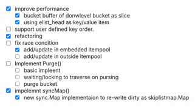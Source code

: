 - [x] improve performance
  - [x] bucket buffer of donwlevel bucket as slice
  - [x] using elist_head as key/value item
- [ ] support user defined key order.
- [x] refactoring
- [ ] fix race condition
  - [x] add/update  in embedded itempool 
  - [ ] add/update  in outside itempool
- [ ] Implement Purge()
  - [ ] basic impleent
  - [ ] waiting/locking to traverse on pursing
  - [ ] purge bucket
- [x] impelemnt syncMap()
  - [x] new sync.Map implementaion to re-write dirty as skiplistmap.Map 